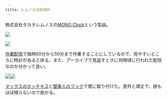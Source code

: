 ```yaml
---
title: レムノスの掛時計
---
```

株式会社タカタレムノスの[MONO Clock](https://www.amazon.co.jp/dp/B004UIT8BK)という製品。

![](https://lh4.googleusercontent.com/lFcDkE0EHKXUbfI9E2rRzNy-YiUhW2JdtIBEBg4m0TLMGJl0Yqw6ZBIc-86rhS-Kdy_nPFmkMcmizTXiWCb2AYr7zIiRZim3YTGm0q2VDEd8gCFwKaxerJNVRbsI27qKniDtJl1g4faFsi01-W1SOw)

![](https://lh3.googleusercontent.com/aUZxfGESK_Qs645DnDC4bejp0fX6HL4c0CM0fWY3ZoKOe1_8FyZmP5jVyzwJ390rvjky6qEJCfUll67U3Dec8-sIcAfN7bgZUFQUNFirZnBrVrnCJaic0S4Hc1-HSF5NCYdvnj3VqgZ2vZ5zEKj1PQ)

[作業配信](https://www.youtube.com/channel/UC5s-KpSDGzxWPWNv94PnJHw)で毎時00分から50分まで作業することにしているので、見やすいところに時計があると捗る。また、アーカイブで見返すときに何時頃に行われた配信なのか分かって良い。

![](https://lh6.googleusercontent.com/572BIJAyJFY1wuAP_k3ClZDu3fZhGPl7z_O-ZJ9rMeyesdrfofUwKr9vR3aHRbJaxizFYzqIBW1sKYY1pdg3LU3UpI_mS7soNVCvLgP1Cq7X-hCPRWZ4aNaavIX_xL0DXKGnIOW23vizDi4dgWc5iQ)![](https://lh4.googleusercontent.com/AIHzot4H7WwcrZuINo5z5VjbGc2eT07rxqqmyPaWP-TmRGoQb1J5364q6MSmQx1IT78Chsz4TrK6ayEZqhrwG_OtxSl4Xapj4CeCkqSgt4SlWqr1Kt3veopNFab0wl2F8_pny1xFpnYiGw56zw1viQ)

[マックスのホッチキス](https://www.amazon.co.jp/dp/B000O9WRWG)と[壁美人のフック](https://www.amazon.co.jp/dp/B00CU78TDG)で壁に取り付けた。意外と頑丈で、跡もほぼ残らないので助かる。
